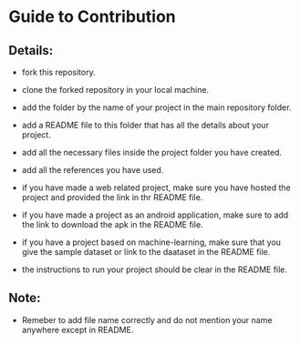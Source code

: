 <h1 align="centre">Guide to Contribution</h1>


Details:
---

- fork this repository.

- clone the forked repository in your local machine.

- add the folder by the name of your project in the main repository folder.

- add a README file to this folder that has all the details about your project.

- add all the necessary files inside the project folder you have created.

- add all the references you have used.

- if you have made a web related project, make sure you have hosted the project and provided the link in thr README file.

- if you have made a project as an android application, make sure to add the link to download the apk in the README file.

- if you have a project based on machine-learning, make sure that you give the sample dataset or link to the daataset in the README file.

- the instructions to run your project should be clear in the README file.


Note:
---

- Remeber to add file name correctly and do not mention your name anywhere except in README.